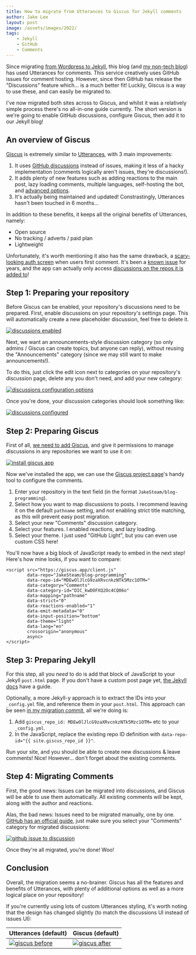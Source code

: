 ```yaml
---
title: How to migrate from Utterances to Giscus for Jekyll comments
author: Jake Lee
layout: post
image: /assets/images/2022/
tags:
    - Jekyll
    - GitHub
    - Comments
---
```


Since migrating [from Wordpress to Jekyll](https://blog.jakelee.co.uk/blog-has-moved-from-wordpress-to-jekyll/), this blog (and [my non-tech blog](https://jakelee.co.uk)) has used Utterances for comments. This service creatively uses GitHub issues for comment hosting. However, since then GitHub has release the "Discussions" feature which... is a much better fit! Luckily, Giscus is a way to use these, and can easily be migrated to.

I've now migrated both sites across to Giscus, and whilst it was a relatively simple process there's no all-in-one guide currently. The short version is we're going to enable GitHub discussions, configure Giscus, then add it to our Jekyll blog!

## An overview of Giscus

[Giscus](https://giscus.app/) is extremely similar to [Utterances](https://utteranc.es/), with 3 main improvements:
1. It uses [GitHub discussions](https://docs.github.com/en/discussions) instead of issues, making it less of a hacky implementation (comments logically aren't issues, they're discussions!).
2. It adds plenty of new features such as adding reactions to the main post, lazy loading comments, multiple languages, self-hosting the bot, and [advanced options](https://github.com/giscus/giscus/blob/main/ADVANCED-USAGE.md).
3. It's actually being maintained and updated! Constrastingly, Utterances hasn't been touched in 6 months...

In addition to these benefits, it keeps all the original benefits of Utterances, namely:
* Open source 
* No tracking / adverts / paid plan
* Lightweight

Unfortunately, it's worth mentioning it also has the same drawback, a [scary-looking auth screen](/assets/images/2022/giscus-auth.png) when users first comment. It's been a [known issue](https://github.com/cirruslabs/cirrus-ci-docs/issues/751) for years, and the app can actually only access [discussions on the repos it is added to](/assets/images/2022/giscus-install.png)!

## Step 1: Preparing your repository

Before Giscus can be enabled, your repository's discussions need to be prepared. First, enable discussions on your repository's settings page. This will automatically create a new placeholder discussion, feel free to delete it.

[![discussions enabled](/assets/images/2022/giscus-discussions-enable.png)]((/assets/images/2022/giscus-discussions-enable.png))

Next, we want an announcements-style discussion category (so only admins / Giscus can create topics, but anyone can reply), without reusing the "Announcements" category (since we may still want to make announcements!).

To do this, just click the edit icon next to categories on your repository's discussion page, delete any you don't need, and add your new category:

[![discussions configuration options](/assets/images/2022/giscus-comments-config-thumbnail.png)]((/assets/images/2022/giscus-comments-config.png))

Once you're done, your discussion categories should look something like:

[![discussions configured](/assets/images/2022/giscus-comments-configured.png)]((/assets/images/2022/giscus-comments-configured.png))

## Step 2: Preparing Giscus

First of all, [we need to add Giscus](https://github.com/apps/giscus), and give it permissions to manage discussions in any repositories we want to use it on:

[![install giscus app](/assets/images/2022/giscus-install-thumbnail.png)]((/assets/images/2022/giscus-install.png))

Now we've installed the app, we can use the [Giscus project page](https://giscus.app/)'s handy tool to configure the comments. 

1. Enter your repository in the text field (in the format `JakeSteam/blog-programming`).
2. Select how you want to map discussions to posts. I recommend leaving it on the default `pathname` setting, and *not* enabling strict title matching, as this will prevent easy post migration.
3. Select your new "Comments" discussion category.
4. Select your features. I enabled reactions, and lazy loading.
5. Select your theme. I just used "GitHub Light", but you can even use custom CSS here!

You'll now have a big block of JavaScript ready to embed in the next step! Here's how mine looks, if you want to compare:

```
<script src="https://giscus.app/client.js"
        data-repo="JakeSteam/blog-programming"
        data-repo-id="MDEwOlJlcG9zaXRvcnkzNTk5Mzc1OTM="
        data-category="Comments"
        data-category-id="DIC_kwDOFXQ2Oc4CQ06o"
        data-mapping="pathname"
        data-strict="0"
        data-reactions-enabled="1"
        data-emit-metadata="0"
        data-input-position="bottom"
        data-theme="light"
        data-lang="en"
        crossorigin="anonymous"
        async>
</script>
```

## Step 3: Preparing Jekyll

For this step, all you *need* to do is add that block of JavaScript to your Jekyll `post.html` page. If you don't have a custom post page yet, [the Jekyll docs](https://jekyllrb.com/docs/themes/#overriding-theme-defaults) have a guide.

Optionally, a more Jekyll-y approach is to extract the IDs into your `_config.yml` file, and reference them in your `post.html`. This approach can be seen [in my migration commit](https://github.com/JakeSteam/blog-programming/commit/6d6c112e5964a2248ad62d8caa36c38714abb078), all we're doing is:
1. Add `giscus_repo_id: MDEwOlJlcG9zaXRvcnkzNTk5Mzc1OTM=` etc to your `_config.yml`.
2. In the JavaScript, replace the existing repo ID definition with `data-repo-id="{{ site.giscus_repo_id }}"`.

Run your site, and you should be able to create new discussions & leave comments! Nice! However... don't forget about the existing comments.

## Step 4: Migrating Comments

First, the good news: Issues can be migrated into discussions, and Giscus will be able to use them automatically. All existing comments will be kept, along with the author and reactions.

Alas, the bad news: Issues need to be migrated manually, one by one. [GitHub has an official guide](https://docs.github.com/en/discussions/managing-discussions-for-your-community/moderating-discussions#converting-an-issue-to-a-discussion), just make sure you select your "Comments" category for migrated discussions:

[![github issue to discussion](/assets/images/2022/giscus-issue-to-discussion.png)]((/assets/images/2022/giscus-issue-to-discussion.png))

Once they're all migrated, you're done! Woo!

## Conclusion

Overall, the migration seems a no-brainer. Giscus has all the features and benefits of Utterances, with plenty of additional options as well as a more logical place on your repository!

If you're currently using lots of custom Utterances styling, it's worth noting that the design has changed slightly (to match the discussions UI instead of issues UI):

| Utterances (default) | Giscus (default) |
| -- | -- |
| [![giscus before](/assets/images/2022/giscus-before-thumbnail.png)]((/assets/images/2022/giscus-before.png)) | [![giscus after](/assets/images/2022/giscus-after-thumbnail.png)]((/assets/images/2022/giscus-after.png)) | 